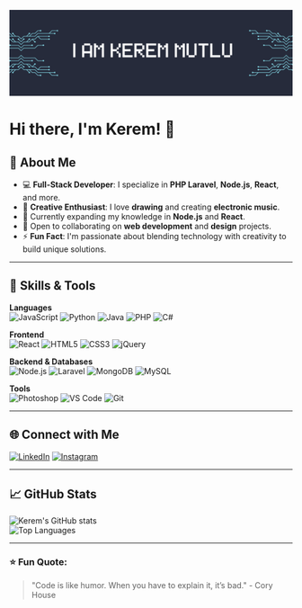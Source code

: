 ![Banner](banner.png)

# Hi there, I'm Kerem! 👋

## 🚀 About Me

- 💻 **Full-Stack Developer**: I specialize in **PHP Laravel**, **Node.js**, **React**, and more.
- 🎨 **Creative Enthusiast**: I love **drawing** and creating **electronic music**.
- 🌱 Currently expanding my knowledge in **Node.js** and **React**.
- 🤝 Open to collaborating on **web development** and **design** projects.
- ⚡ **Fun Fact**: I'm passionate about blending technology with creativity to build unique solutions.

---

## 🌟 Skills & Tools

**Languages**  
![JavaScript](https://img.shields.io/badge/JavaScript-F7DF1E?style=for-the-badge&logo=javascript&logoColor=black) ![Python](https://img.shields.io/badge/Python-3776AB?style=for-the-badge&logo=python&logoColor=white) ![Java](https://img.shields.io/badge/Java-007396?style=for-the-badge&logo=java&logoColor=white) ![PHP](https://img.shields.io/badge/PHP-777BB4?style=for-the-badge&logo=php&logoColor=white) ![C#](https://img.shields.io/badge/C%23-239120?style=for-the-badge&logo=c-sharp&logoColor=white)  

**Frontend**  
![React](https://img.shields.io/badge/React-61DAFB?style=for-the-badge&logo=react&logoColor=black) ![HTML5](https://img.shields.io/badge/HTML5-E34F26?style=for-the-badge&logo=html5&logoColor=white) ![CSS3](https://img.shields.io/badge/CSS3-1572B6?style=for-the-badge&logo=css3&logoColor=white) ![jQuery](https://img.shields.io/badge/jQuery-0769AD?style=for-the-badge&logo=jquery&logoColor=white)

**Backend & Databases**  
![Node.js](https://img.shields.io/badge/Node.js-339933?style=for-the-badge&logo=node.js&logoColor=white) ![Laravel](https://img.shields.io/badge/Laravel-FF2D20?style=for-the-badge&logo=laravel&logoColor=white) ![MongoDB](https://img.shields.io/badge/MongoDB-47A248?style=for-the-badge&logo=mongodb&logoColor=white) ![MySQL](https://img.shields.io/badge/MySQL-4479A1?style=for-the-badge&logo=mysql&logoColor=white)  

**Tools**  
![Photoshop](https://img.shields.io/badge/Photoshop-31A8FF?style=for-the-badge&logo=adobe-photoshop&logoColor=black) ![VS Code](https://img.shields.io/badge/VS_Code-007ACC?style=for-the-badge&logo=visual-studio-code&logoColor=white) ![Git](https://img.shields.io/badge/Git-F05032?style=for-the-badge&logo=git&logoColor=white)

---

## 🌐 Connect with Me

[![LinkedIn](https://img.shields.io/badge/LinkedIn-0A66C2?style=for-the-badge&logo=linkedin&logoColor=white)](https://www.linkedin.com/in/keremutlu) 
[![Instagram](https://img.shields.io/badge/Instagram-E4405F?style=for-the-badge&logo=instagram&logoColor=white)](https://www.instagram.com/kkeremutlu)

---

## 📈 GitHub Stats

![Kerem's GitHub stats](https://github-readme-stats.vercel.app/api?username=bykeremx&show_icons=true&theme=radical)  
![Top Languages](https://github-readme-stats.vercel.app/api/top-langs/?username=bykeremx&layout=compact&theme=radical)

---

### ⭐ Fun Quote:  
> "Code is like humor. When you have to explain it, it’s bad." - Cory House
